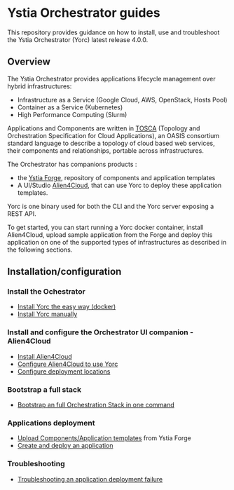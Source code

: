 # Ystia Orchestrator guides

This repository provides guidance on how to install, use and troubleshoot the Ystia Orchestrator (Yorc) latest release 4.0.0.

## Overview

The Ystia Orchestrator provides applications lifecycle management over hybrid infrastructures​:

* Infrastructure as a Service (Google Cloud, AWS, OpenStack, Hosts Pool)​
* Container as a Service (Kubernetes)​
* High Performance Computing (Slurm)

Applications and Components are written in [TOSCA](http://docs.oasis-open.org/tosca/TOSCA-Simple-Profile-YAML/v1.2/TOSCA-Simple-Profile-YAML-v1.2.html)
(Topology and Orchestration Specification for Cloud Applications), an OASIS consortium
standard language  to describe a topology of cloud based web services, their
components and relationships, portable across infrastructures.

The Orchestrator has companions products :

* the [Ystia Forge](https://github.com/ystia/forge/tree/v2.2.0/org/ystia), repository of components and application templates
* A UI/Studio [Alien4Cloud](https://github.com/alien4cloud/alien4cloud/tree/2.2.0), that can use Yorc to deploy these application templates.

Yorc is one binary used for both the CLI and the Yorc server exposing a REST API.

To get started, you can start running a Yorc docker container, install Alien4Cloud,
upload sample application from the Forge and deploy this application on one of the
supported types of infrastructures as described in the following sections.

## Installation/configuration

### Install the Ochestrator

* [Install Yorc the easy way (docker)](docs/install/install_yorc_docker.md)
* [Install Yorc manually](docs/install/install_yorc_manually.md)

### Install and configure the Orchestrator UI companion - Alien4Cloud

* [Install Alien4Cloud](docs/install/install_a4c.md)
* [Configure Alien4Cloud to use Yorc](docs/install/configure_a4c_yorc.md)
* [Configure deployment locations](docs/install/configure_a4c_yorc_locations.md)

### Bootstrap a full stack

* [Bootstrap an full Orchestration Stack in one command](docs/install/bootstrap.md)

### Applications deployment

* [Upload Components/Application templates](docs/applications/upload_from_forge.md) from Ystia Forge
* [Create and deploy an application](docs/applications/create_deploy.md)

### Troubleshooting

* [Troubleshooting an application deployment failure](docs/troubleshooting/troubleshoot-deployment.md)
